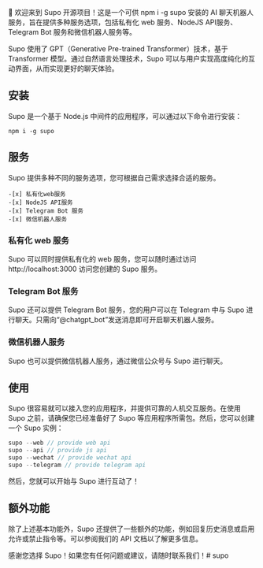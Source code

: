 
👋 欢迎来到 Supo 开源项目！这是一个可供 npm i -g supo 安装的 AI 聊天机器人服务，旨在提供多种服务选项，包括私有化 web 服务、NodeJS API服务、Telegram Bot 服务和微信机器人服务等。

Supo 使用了 GPT（Generative Pre-trained Transformer）技术，基于 Transformer 模型。通过自然语言处理技术，Supo 可以与用户实现高度纯化的互动界面，从而实现更好的聊天体验。

## 安装

Supo 是一个基于 Node.js 中间件的应用程序，可以通过以下命令进行安装：

```
npm i -g supo
```

## 服务

Supo 提供多种不同的服务选项，您可根据自己需求选择合适的服务。  
```
-[x] 私有化web服务  
-[x] NodeJS API服务  
-[x] Telegram Bot 服务  
-[x] 微信机器人服务  
```
### 私有化 web 服务

Supo 可以同时提供私有化的 web 服务，您可以随时通过访问 http://localhost:3000 访问您创建的 Supo 服务。

### Telegram Bot 服务

Supo 还可以提供 Telegram Bot 服务，您的用户可以在 Telegram 中与 Supo 进行聊天。只需向“@chatgpt_bot”发送消息即可开启聊天机器人服务。

### 微信机器人服务

Supo 也可以提供微信机器人服务，通过微信公众号与 Supo 进行聊天。 

## 使用

Supo 很容易就可以接入您的应用程序，并提供可靠的人机交互服务。在使用 Supo 之前，请确保您已经准备好了 Supo 等应用程序所需包。然后，您可以创建一个 Supo 实例：

```javascript
supo --web // provide web api
supo --api // provide js api
supo --wechat // provide wechat api
supo --telegram // provide telegram api
```


然后，您就可以开始与 Supo 进行互动了！

## 额外功能

除了上述基本功能外，Supo 还提供了一些额外的功能，例如回复历史消息或启用允许或禁止指令等。可以参阅我们的 API 文档以了解更多信息。

感谢您选择 Supo！如果您有任何问题或建议，请随时联系我们！# supo
